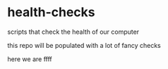 # health-checks
scripts that check the health of our computer

this repo will be populated with a lot of fancy checks

here we are
ffff
